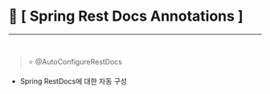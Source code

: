 # 📌 [ Spring Rest Docs Annotations ]
***
<br>

> ⭐ @AutoConfigureRestDocs
- Spring RestDocs에 대한 자동 구성

<br>

